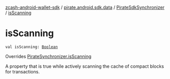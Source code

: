 [zcash-android-wallet-sdk](../../index.md) / [pirate.android.sdk.data](../index.md) / [PirateSdkSynchronizer](index.md) / [isScanning](./is-scanning.md)

# isScanning

`val isScanning: `[`Boolean`](https://kotlinlang.org/api/latest/jvm/stdlib/kotlin/-boolean/index.html)

Overrides [PirateSynchronizer.isScanning](../-synchronizer/is-scanning.md)

A property that is true while actively scanning the cache of compact blocks for transactions.

